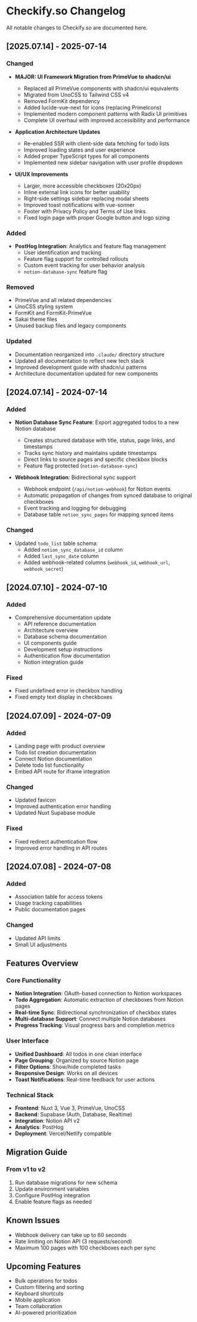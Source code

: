 # Checkify.so Changelog

All notable changes to Checkify.so are documented here.

## [2025.07.14] - 2025-07-14

### Changed
- **MAJOR: UI Framework Migration from PrimeVue to shadcn/ui**
  - Replaced all PrimeVue components with shadcn/ui equivalents
  - Migrated from UnoCSS to Tailwind CSS v4
  - Removed FormKit dependency
  - Added lucide-vue-next for icons (replacing PrimeIcons)
  - Implemented modern component patterns with Radix UI primitives
  - Complete UI overhaul with improved accessibility and performance

- **Application Architecture Updates**
  - Re-enabled SSR with client-side data fetching for todo lists
  - Improved loading states and user experience
  - Added proper TypeScript types for all components
  - Implemented new sidebar navigation with user profile dropdown

- **UI/UX Improvements**
  - Larger, more accessible checkboxes (20x20px)
  - Inline external link icons for better usability
  - Right-side settings sidebar replacing modal sheets
  - Improved toast notifications with vue-sonner
  - Footer with Privacy Policy and Terms of Use links
  - Fixed login page with proper Google button and logo sizing

### Added
- **PostHog Integration**: Analytics and feature flag management
  - User identification and tracking
  - Feature flag support for controlled rollouts
  - Custom event tracking for user behavior analysis
  - `notion-database-sync` feature flag

### Removed
- PrimeVue and all related dependencies
- UnoCSS styling system
- FormKit and FormKit-PrimeVue
- Sakai theme files
- Unused backup files and legacy components

### Updated
- Documentation reorganized into `.claude/` directory structure
- Updated all documentation to reflect new tech stack
- Improved development guide with shadcn/ui patterns
- Architecture documentation updated for new components

## [2024.07.14] - 2024-07-14

### Added
- **Notion Database Sync Feature**: Export aggregated todos to a new Notion database
  - Creates structured database with title, status, page links, and timestamps
  - Tracks sync history and maintains update timestamps
  - Direct links to source pages and specific checkbox blocks
  - Feature flag protected (`notion-database-sync`)

- **Webhook Integration**: Bidirectional sync support
  - Webhook endpoint (`/api/notion-webhook`) for Notion events
  - Automatic propagation of changes from synced database to original checkboxes
  - Event tracking and logging for debugging
  - Database table `notion_sync_pages` for mapping synced items

### Changed
- Updated `todo_list` table schema:
  - Added `notion_sync_database_id` column
  - Added `last_sync_date` column
  - Added webhook-related columns (`webhook_id`, `webhook_url`, `webhook_secret`)

## [2024.07.10] - 2024-07-10

### Added
- Comprehensive documentation update
  - API reference documentation
  - Architecture overview
  - Database schema documentation
  - UI components guide
  - Development setup instructions
  - Authentication flow documentation
  - Notion integration guide

### Fixed
- Fixed undefined error in checkbox handling
- Fixed empty text display in checkboxes

## [2024.07.09] - 2024-07-09

### Added
- Landing page with product overview
- Todo list creation documentation
- Connect Notion documentation
- Delete todo list functionality
- Embed API route for iframe integration

### Changed
- Updated favicon
- Improved authentication error handling
- Updated Nuxt Supabase module

### Fixed
- Fixed redirect authentication flow
- Improved error handling in API routes

## [2024.07.08] - 2024-07-08

### Added
- Association table for access tokens
- Usage tracking capabilities
- Public documentation pages

### Changed
- Updated API limits
- Small UI adjustments

## Features Overview

### Core Functionality
- **Notion Integration**: OAuth-based connection to Notion workspaces
- **Todo Aggregation**: Automatic extraction of checkboxes from Notion pages
- **Real-time Sync**: Bidirectional synchronization of checkbox states
- **Multi-database Support**: Connect multiple Notion databases
- **Progress Tracking**: Visual progress bars and completion metrics

### User Interface
- **Unified Dashboard**: All todos in one clean interface
- **Page Grouping**: Organized by source Notion page
- **Filter Options**: Show/hide completed tasks
- **Responsive Design**: Works on all devices
- **Toast Notifications**: Real-time feedback for user actions

### Technical Stack
- **Frontend**: Nuxt 3, Vue 3, PrimeVue, UnoCSS
- **Backend**: Supabase (Auth, Database, Realtime)
- **Integration**: Notion API v2
- **Analytics**: PostHog
- **Deployment**: Vercel/Netlify compatible

## Migration Guide

### From v1 to v2
1. Run database migrations for new schema
2. Update environment variables
3. Configure PostHog integration
4. Enable feature flags as needed

## Known Issues
- Webhook delivery can take up to 60 seconds
- Rate limiting on Notion API (3 requests/second)
- Maximum 100 pages with 100 checkboxes each per sync

## Upcoming Features
- Bulk operations for todos
- Custom filtering and sorting
- Keyboard shortcuts
- Mobile application
- Team collaboration
- AI-powered prioritization